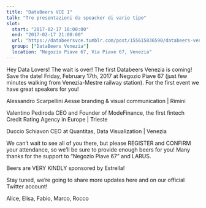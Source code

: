 ```yaml
---
title: "DataBeers VCE 1"
talk: "Tre presentazioni da speacker di vario tipo"
slot:
  start: "2017-02-17 18:00:00"
  end: "2017-02-17 21:00:00"
  url: "https://databeersvce.tumblr.com/post/155615836590/databeers-venezia-1-170217-negozio-piave-67"
  group: ["DataBeers Venezia"]
  location: "Negozio Piave 67, Via Piave 67, Venezia"
---
```


Hey Data Lovers! The wait is over! The first Databeers Venezia is coming! Save the date! Friday, February 17th, 2017 at Negozio Piave 67 (just few minutes walking from Venezia-Mestre railway station). For the first event we have great speakers for you!

Alessandro Scarpellini
Aesse branding & visual communication | Rimini

Valentino Pediroda
CEO and Founder of ModeFinance, the first fintech Credit Rating Agency in Europe | Trieste

Duccio Schiavon
CEO at Quantitas, Data Visualization | Venezia

We can’t wait to see all of you there, but please REGISTER and CONFIRM your attendance, so we’ll be sure to provide enough beers for you! Many thanks for the support to “Negozio Piave 67” and LARUS.

Beers are VERY KINDLY sponsored by Estrella!

Stay tuned, we’re going to share more updates here and on our official Twitter account!

Alice, Elisa, Fabio, Marco, Rocco
